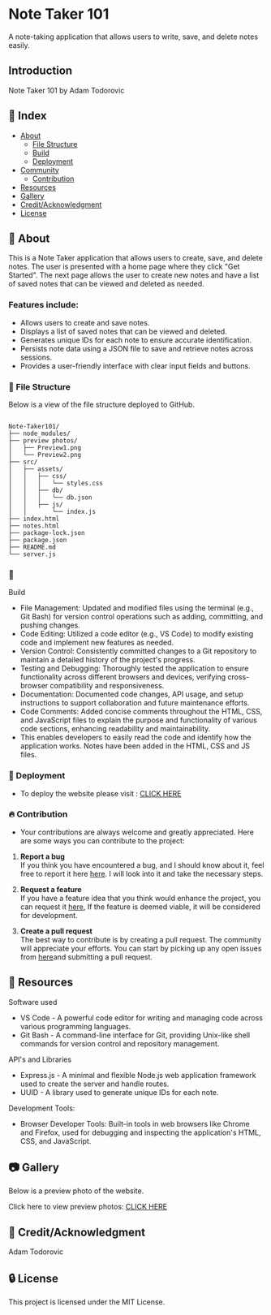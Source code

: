 # Note Taker 101

A note-taking application that allows users to write, save, and delete notes easily.

## Introduction

Note Taker 101 by Adam Todorovic

## :ledger: Index

- [About](#beginner-about)
  - [File Structure](#file_folder-file-structure)
  - [Build](#hammer-build)
  - [Deployment](#rocket-deployment)
- [Community](#cherry_blossom-community)
  - [Contribution](#fire-contribution)
- [Resources](#page_facing_up-resources)
- [Gallery](#camera-gallery)
- [Credit/Acknowledgment](#star2-creditacknowledgment)
- [License](#lock-license)

## :beginner: About

This is a Note Taker application that allows users to create, save, and delete notes. The user is presented with a home page where they click "Get Started".
The next page allows the user to create new notes and have a list of saved notes that can be viewed and deleted as needed.

### Features include:
- Allows users to create and save notes.
- Displays a list of saved notes that can be viewed and deleted.
- Generates unique IDs for each note to ensure accurate identification.
- Persists note data using a JSON file to save and retrieve notes across sessions.
- Provides a user-friendly interface with clear input fields and buttons.

### :file_folder: File Structure

Below is a view of the file structure deployed to GitHub.

```plaintext

Note-Taker101/
├── node_modules/
├── preview photos/
│   ├── Preview1.png
│   └── Preview2.png
├── src/
│   ├── assets/
│   │   ├── css/
│   │   │   └── styles.css
│   │   ├── db/
│   │   │   └── db.json
│   │   ├── js/
│   │       └── index.js
├── index.html
├── notes.html
├── package-lock.json
├── package.json
├── README.md
└── server.js

```
###  :hammer: 

Build
- File Management: Updated and modified files using the terminal (e.g., Git Bash) for version control operations such as adding, committing, and pushing changes.
- Code Editing: Utilized a code editor (e.g., VS Code) to modify existing code and implement new features as needed.
- Version Control: Consistently committed changes to a Git repository to maintain a detailed history of the project's progress.
- Testing and Debugging: Thoroughly tested the application to ensure functionality across different browsers and devices, verifying cross-browser compatibility and responsiveness.
- Documentation: Documented code changes, API usage, and setup instructions to support collaboration and future maintenance efforts.
- Code Comments: Added concise comments throughout the HTML, CSS, and JavaScript files to explain the purpose and functionality of various code sections, enhancing readability and maintainability.
- This enables developers to easily read the code and identify how the application works. Notes have been added in the HTML, CSS and JS files.

### :rocket: Deployment

- To deploy the website please visit : [CLICK HERE](https://note-taker101.onrender.com/)

 ###  :fire: Contribution

 - Your contributions are always welcome and greatly appreciated. Here are some ways you can contribute to the project:

 1. **Report a bug** <br>
 If you think you have encountered a bug, and I should know about it, feel free to report it here [here](https://github.com/ProjectAdam95/Note-Taker101/issues). I will look into it and take the necessary steps.
 
 2. **Request a feature** <br>
 If you have a feature idea that you think would enhance the project, you can request it [here](https://github.com/ProjectAdam95/Note-Taker101/issues), If the feature is deemed viable, it will be considered for development. 

 3. **Create a pull request** <br>
 The best way to contribute is by creating a pull request. The community will appreciate your efforts. You can start by picking up any open issues from [here](https://github.com/ProjectAdam95/Note-Taker101/issues)and submitting a pull request.

##  :page_facing_up: Resources

Software used
- VS Code -  A powerful code editor for writing and managing code across various programming languages.
- Git Bash - A command-line interface for Git, providing Unix-like shell commands for version control and repository management.

API's and Libraries
- Express.js - A minimal and flexible Node.js web application framework used to create the server and handle routes.
- UUID - A library used to generate unique IDs for each note.

Development Tools:
- Browser Developer Tools: Built-in tools in web browsers like Chrome and Firefox, used for debugging and inspecting the application's HTML, CSS, and JavaScript.

##  :camera: Gallery
Below is a preview photo of the website.

Click here to view preview photos: [CLICK HERE](https://imgur.com/a/m2HzQ3d)


## :star2: Credit/Acknowledgment
Adam Todorovic

##  :lock: License
This project is licensed under the MIT License.